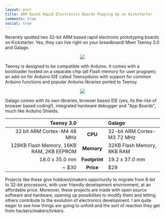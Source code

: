 ```yaml
---
layout: post
title: ARM Based Rapid Electronics Boards Popping Up on Kickstarter
comments: true
social: true
---
```

Recently spotted two 32-bit ARM based rapid electronic prototyping boards on Kickstarter. Yes, they can live right on your breadboard! Meet Teensy 3.0 and Galago.

<center><img src="http://getfile3.posterous.com/getfile/files.posterous.com/temp-2012-09-11/pcyxGmtoAnpgeyFoFmmmIcEpiIHmygfaCrsFdhtjyGiBoojmwwzfkthtdgjl/teensy.png.scaled500.png" /></center>

Teensy is designed to be compatible with Arduino. It comes with a bootloader hosted on a separate chip (all Flash memory for user program); an add-on for Arduino IDE called Teensyduino with support for common Arduino functions and popular Arduino libraries ported to Teensy.

<center><img src="http://getfile9.posterous.com/getfile/files.posterous.com/temp-2012-09-11/FanyEnHqvidbnykjGBacHBGcIwetCHBCIqfIvyGcIbeujEDfolvtcEDjbsvl/galago.png.scaled500.png" /></center>

Galago comes with its own libraries, browser based IDE (yes, its the rise of browser based coding!), integrated hardware debugger and "App Boards", much like Arduino Shields.   

|Teensy 3.0|     |Galago | 
|---------:|:---:|:------|
|32 bit ARM Cortex-M4 48 MHz|**CPU**|32-bit ARM Cortex-M3 72 MHz |
|128KB Flash Memory, 16KB RAM, 2KB EEPROM |**Memory**| 32KB Flash Memory, 8KB RAM|
|18.0 x 35.0 mm | **Footprint** | 19.2 x 37.0 mm|
|~ $30	| **Price**	|$29 |

Projects like these give hobbiest/makers opportunity to migrate from 8-bit to 32-bit processors, with user friendly development environment, at an affordable price. Moreover, these projects are made with open source software and hardware, opening up possibilites to modify them and letting others contribute to the evolution of electronics development. I am quite eager to see how things are going to unfold and the sort of reaction they get from hackers/makers/tinkers. 